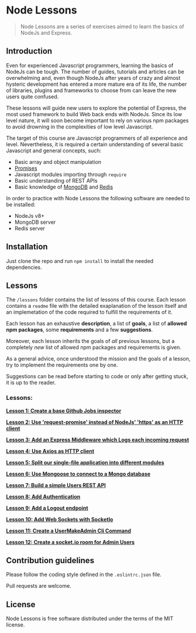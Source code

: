 # Node Lessons

> Node Lessons are a series of exercises aimed to learn the basics of NodeJs and Express.

## Introduction

Even for experienced Javascript programmers, learning the basics of NodeJs can be tough.
The number of guides, tutorials and articles can be overwhelming and, even though NodeJs after years of crazy and almost hysteric development has entered a more mature era of its life, the number of libraries, plugins and frameworks to choose from can leave the new users quite confused.

These lessons will guide new users to explore the potential of Express, the most used framework to build Web back ends with NodeJs.
Since its low level nature, it will soon become important to rely on various npm packages to avoid drowning in the complexities of low level Javascript.

The target of this course are Javascript programmers of all experience and level. Nevertheless, it is required a certain understanding of several basic Javascript and general concepts, such:

- Basic array and object manipulation
- [Promises](https://scotch.io/tutorials/javascript-promises-for-dummies)
- Javascript modules importing through `require`
- Basic understanding of REST APIs
- Basic knowledge of [MongoDB](https://www.mongodb.com/) and [Redis](https://redis.io/)

In order to practice with Node Lessons the following software are needed to be installed:

- NodeJs v8+
- MongoDB server
- Redis server

## Installation

Just clone the repo and run `npm install` to install the needed dependencies.

## Lessons

The `/lessons` folder contains the list of lessons of this course.
Each lesson contains a `readme` file with the detailed exaplanation of the lesson itself and an implemetation of the code required to fulfill the requirements of it.

Each lesson has an exhaustive **description**, a list of **goals**, a list of **allowed npm packages**, some **requirements** and a few **suggestions**.

Moreover, each lesson inherits the goals of *all* previous lessons, but a completely *new* list of allowed npm packages and requirements is given.

As a general advice, once understood the mission and the goals of a lesson, try to implement the requirements one by one.

Suggestions can be read before starting to code or only after getting stuck, it is up to the reader.

### Lessons:

**[Lesson 1: Create a base Github Jobs inspector](lessons/lesson1-BaseWebServer/readme.md)**

**[Lesson 2: Use 'request-promise' instead of NodeJs' 'https' as an HTTP client](lessons/lesson2-RequestPromise/readme.md)**

**[Lesson 3: Add an Express Middleware which Logs each incoming request](lessons/lesson3-MiddlewareLogs/readme.md)**

**[Lesson 4: Use Axios as HTTP client](lessons/lesson4-Axios/readme.md)**

**[Lesson 5: Split our single-file application into different modules](lessons/lesson5-Modularization/readme.md)**

**[Lesson 6: Use Mongoose to connect to a Mongo database](lessons/lesson6-Mongoose/readme.md)**

**[Lesson 7: Build a simple Users REST API](lessons/lesson7-SimpleUsersApi/readme.md)**

**[Lesson 8: Add Authentication](lessons/lesson8-Authentication/readme.md)**

**[Lesson 9: Add a Logout endpoint](lessons/lesson9-TokenInvalidation/readme.md)**

**[Lesson 10: Add Web Sockets with SocketIo](lessons/lesson10-SocketIo/readme.md)**

**[Lesson 11: Create a UserMakeAdmin Cli Command](lessons/lesson11-UserMakeAdminCliCommand/readme.md)**

**[Lesson 12: Create a socket.io room for Admin Users](lessons/lesson12-AdminSocketIoRoom/readme.md)**

## Contribution guidelines

Please follow the coding style defined in the `.eslintrc.json` file.

Pull requests are welcome.

## License

Node Lessons is free software distributed under the terms of the MIT license.
